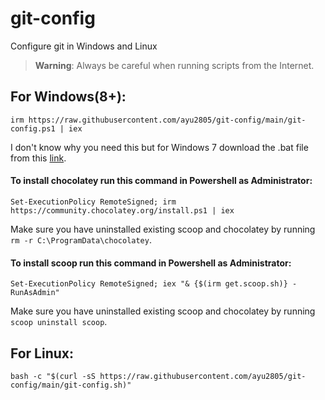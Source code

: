 # git-config
Configure git in Windows and Linux


> **Warning**: Always be careful when running scripts from the Internet.

## For Windows(8+):
```
irm https://raw.githubusercontent.com/ayu2805/git-config/main/git-config.ps1 | iex
```
I don't know why you need this but for Windows 7 download the .bat file from this [link](https://github.com/ayu2805/git-config/releases/latest/download/git-config.bat).

#### To install chocolatey run this command in Powershell as Administrator:
```
Set-ExecutionPolicy RemoteSigned; irm https://community.chocolatey.org/install.ps1 | iex
```

Make sure you have uninstalled existing scoop and chocolatey by running `rm -r C:\ProgramData\chocolatey`.

#### To install scoop run this command in Powershell as Administrator:
```
Set-ExecutionPolicy RemoteSigned; iex "& {$(irm get.scoop.sh)} -RunAsAdmin"
```

Make sure you have uninstalled existing scoop and chocolatey by running `scoop uninstall scoop`.

## For Linux:
```
bash -c "$(curl -sS https://raw.githubusercontent.com/ayu2805/git-config/main/git-config.sh)"
```
